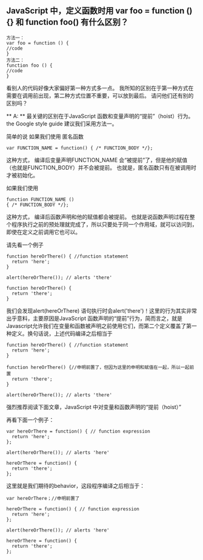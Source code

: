 ## JavaScript 中，定义函数时用 var foo = function () {} 和 function foo() 有什么区别？
````
方法一： 
var foo = function () { 
//code 
} 
方法二： 
function foo () { 
//code 
} 
````
看别人的代码好像大家偏好第一种方式多一点。 
我所知的区别在于第一种方式在需要在调用前出现，第二种方式位置不重要，可以放到最后。 
请问他们还有别的区别吗？

** A: ** 最关键的区别在于JavaScript 函数和变量声明的“提前”（hoist）行为。
the Google style guide 建议我们采用方法一。

简单的说 如果我们使用 匿名函数

```` var FUNCTION_NAME = function() { /* FUNCTION_BODY */};  ````

这种方式， 编译后变量声明FUNCTION_NAME 会“被提前”了，但是他的赋值（也就是FUNCTION_BODY）并不会被提前。
也就是，匿名函数只有在被调用时才被初始化。

如果我们使用
````
function FUNCTION_NAME () 
{ /* FUNCTION_BODY */}; 
````
这种方式， 编译后函数声明和他的赋值都会被提前。
也就是说函数声明过程在整个程序执行之前的预处理就完成了，所以只要处于同一个作用域，就可以访问到，即使在定义之前调用它也可以。


请先看一个例子
````
function hereOrThere() { //function statement
  return 'here';
}

alert(hereOrThere()); // alerts 'there'

function hereOrThere() {
  return 'there';
}
````
我们会发现alert(hereOrThere) 语句执行时会alert('there')！这里的行为其实非常出乎意料，主要原因是JavaScript 函数声明的“提前”行为，简而言之，就是Javascript允许我们在变量和函数被声明之前使用它们，而第二个定义覆盖了第一种定义。换句话说，上述代码编译之后相当于
````
function hereOrThere() { //function statement
  return 'here';
}

function hereOrThere() {//申明前置了，但因为这里的申明和赋值在一起，所以一起前置
  return 'there';
}

alert(hereOrThere()); // alerts 'there'
````
强烈推荐阅读下面文章，JavaScript 中对变量和函数声明的“提前（hoist）”

再看下面一个例子：
````
var hereOrThere = function() { // function expression
  return 'here';
};

alert(hereOrThere()); // alerts 'here'

hereOrThere = function() {
  return 'there';
}; 
````
这里就是我们期待的behavior，这段程序编译之后相当于：
````
var hereOrThere；//申明前置了

hereOrThere = function() { // function expression
  return 'here';
};

alert(hereOrThere()); // alerts 'here'

hereOrThere = function() {
  return 'there';
}; 
````
